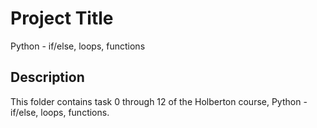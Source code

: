 # Project Title
Python - if/else, loops, functions

## Description

This folder contains task 0 through 12 of the Holberton course, Python - if/else, loops, functions.
